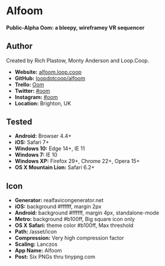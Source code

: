 Alfoom
======

#### Public-Alpha Oom: a bleepy, wireframey VR sequencer


Author
------
Created by Rich Plastow, Monty Anderson and Loop.Coop.

+ __Website:__    [alfoom.loop.coop](http://alfoom.loop.coop)
+ __GitHub:__     [loopdotcoop/alfoom](https://github.com/loopdotcoop/alfoom)
+ __Trello:__     [Oom](https://trello.com/b/na2rNoyA)
+ __Twitter:__    [#oom](https://twitter.com/hashtag/oom)
+ __Instagram:__  [#oom](https://www.instagram.com/explore/tags/oom/)
+ __Location:__   Brighton, UK


Tested
------
+ __Android:__             Browser 4.4+
+ __iOS:__                 Safari 7+
+ __Windows 10:__          Edge 14+, IE 11
+ __Windows 7:__           IE 10
+ __Windows XP:__          Firefox 29+, Chrome 22+, Opera 15+
+ __OS X Mountain Lion:__  Safari 6.2+


Icon
----
+ __Generator:__    realfavicongenerator.net
+ __iOS:__          background #ffffff, margin 2px
+ __Android:__      background #ffffff, margin 4px, standalone-mode
+ __Metro:__        background #b100ff, Big square icon only
+ __OS X Safari:__  theme color #b100ff, Max threshold
+ __Path:__         /asset/icon
+ __Compression:__  Very high compression factor
+ __Scaling:__      Lanczos
+ __App Name:__     Alfoom
+ __Post:__         Six PNGs thru tinypng.com
